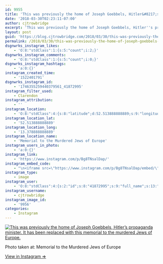 ```yaml
---
id: 9955
title: 'This was previously the home of Joseph Goebbels, Hitler&#8217;s propaganda minister. It has been replaced with this memorial to the murdered Jews of Europe.'
date: '2018-03-30T02:23:11-07:00'
author: cjtrowbridge
excerpt: 'This was previously the home of Joseph Goebbels, Hitler''s propaganda minister. It has been replaced with this memorial to the murdered Jews of Europe.'
layout: post
guid: 'https://blog.cjtrowbridge.com/2018/03/30/this-was-previously-the-home-of-joseph-goebbels-hitlers-propaganda-minister-it-has-been-replaced-with-this-memorial-to-the-murdered-jews-of-europe/'
permalink: /2018/03/30/this-was-previously-the-home-of-joseph-goebbels-hitlers-propaganda-minister-it-has-been-replaced-with-this-memorial-to-the-murdered-jews-of-europe/
dsgnwrks_instagram_likes:
    - 'O:8:"stdClass":1:{s:5:"count";i:2;}'
dsgnwrks_instagram_comments:
    - 'O:8:"stdClass":1:{s:5:"count";i:0;}'
dsgnwrks_instagram_hashtags:
    - 'a:0:{}'
instagram_created_time:
    - '1522401791'
dsgnwrks_instagram_id:
    - '1746355259440379561_41872995'
instagram_filter_used:
    - Clarendon
instagram_attribution:
    - ''
instagram_location:
    - 'O:8:"stdClass":4:{s:8:"latitude";d:52.513888888889;s:9:"longitude";d:13.378888888889;s:4:"name";s:39:"Memorial to the Murdered Jews of Europe";s:2:"id";i:213676284;}'
instagram_location_lat:
    - '52.513888888889'
instagram_location_long:
    - '13.378888888889'
instagram_location_name:
    - 'Memorial to the Murdered Jews of Europe'
instagram_users_in_photo:
    - 'a:0:{}'
instagram_link:
    - 'https://www.instagram.com/p/Bg8TNsalDap/'
instagram_embed_code:
    - "\n<iframe src=\"https://www.instagram.com/p/Bg8TNsalDap/embed/\" width=\"612\" height=\"710\" frameborder=\"0\" scrolling=\"no\" allowtransparency=\"true\" class=\"insta-image-embed\"></iframe>\n"
instagram_type:
    - image
instagram_user:
    - 'O:8:"stdClass":4:{s:2:"id";s:8:"41872995";s:9:"full_name";s:13:"CJ Trowbridge";s:15:"profile_picture";s:141:"https://scontent.cdninstagram.com/vp/e1b672f62211dfa88909f4a5259cb5d7/5B699F1C/t51.2885-19/s150x150/13724650_1188772791164794_142557231_a.jpg";s:8:"username";s:12:"cjtrowbridge";}'
instagram_username:
    - cjtrowbridge
instagram_image_id:
    - '9956'
categories:
    - Instagram
---
```


[![This was previously the home of Joseph Goebbels, Hitler’s propaganda minister. It has been replaced with this memorial to the murdered Jews of Europe.](https://blog.cjtrowbridge.com/wp-content/uploads/2018/03/1522401791-1-1.jpg)](https://www.instagram.com/p/Bg8TNsalDap/)

Photo taken at: Memorial to the Murdered Jews of Europe

[View in Instagram ⇒](https://www.instagram.com/p/Bg8TNsalDap/)